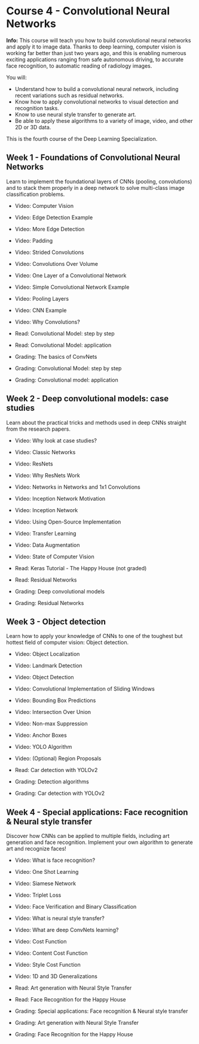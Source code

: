 # Course 4 - Convolutional Neural Networks

**Info:** This course will teach you how to build convolutional neural networks and apply it to image data. 
Thanks to deep learning, computer vision is working far better than just two years ago, and this is enabling numerous exciting applications ranging from safe autonomous driving, to accurate face recognition, to automatic reading of radiology images. 

You will:
- Understand how to build a convolutional neural network, including recent variations such as residual networks.
- Know how to apply convolutional networks to visual detection and recognition tasks.
- Know to use neural style transfer to generate art.
- Be able to apply these algorithms to a variety of image, video, and other 2D or 3D data.

This is the fourth course of the Deep Learning Specialization.

## Week 1 - Foundations of Convolutional Neural Networks

Learn to implement the foundational layers of CNNs (pooling, convolutions) and to stack them properly in a deep network to solve multi-class image classification problems.

- Video: Computer Vision
- Video: Edge Detection Example
- Video: More Edge Detection
- Video: Padding
- Video: Strided Convolutions
- Video: Convolutions Over Volume
- Video: One Layer of a Convolutional Network
- Video: Simple Convolutional Network Example
- Video: Pooling Layers
- Video: CNN Example
- Video: Why Convolutions?
- Read: Convolutional Model: step by step
- Read: Convolutional Model: application

- Grading: The basics of ConvNets
- Grading: Convolutional Model: step by step
- Grading: Convolutional model: application


## Week 2 - Deep convolutional models: case studies

Learn about the practical tricks and methods used in deep CNNs straight from the research papers.

- Video: Why look at case studies?
- Video: Classic Networks
- Video: ResNets
- Video: Why ResNets Work
- Video: Networks in Networks and 1x1 Convolutions
- Video: Inception Network Motivation
- Video: Inception Network
- Video: Using Open-Source Implementation
- Video: Transfer Learning
- Video: Data Augmentation
- Video: State of Computer Vision
- Read: Keras Tutorial - The Happy House (not graded)
- Read: Residual Networks

- Grading: Deep convolutional models
- Grading: Residual Networks

## Week 3 - Object detection

Learn how to apply your knowledge of CNNs to one of the toughest but hottest field of computer vision: Object detection.

- Video: Object Localization
- Video: Landmark Detection
- Video: Object Detection
- Video: Convolutional Implementation of Sliding Windows
- Video: Bounding Box Predictions
- Video: Intersection Over Union
- Video: Non-max Suppression
- Video: Anchor Boxes
- Video: YOLO Algorithm
- Video: (Optional) Region Proposals
- Read: Car detection with YOLOv2

- Grading: Detection algorithms
- Grading: Car detection with YOLOv2

## Week 4 - Special applications: Face recognition & Neural style transfer

Discover how CNNs can be applied to multiple fields, including art generation and face recognition. Implement your own algorithm to generate art and recognize faces!

- Video: What is face recognition?
- Video: One Shot Learning
- Video: Siamese Network
- Video: Triplet Loss
- Video: Face Verification and Binary Classification
- Video: What is neural style transfer?
- Video: What are deep ConvNets learning?
- Video: Cost Function
- Video: Content Cost Function
- Video: Style Cost Function
- Video: 1D and 3D Generalizations
- Read: Art generation with Neural Style Transfer
- Read: Face Recognition for the Happy House

- Grading: Special applications: Face recognition & Neural style transfer
- Grading: Art generation with Neural Style Transfer
- Grading: Face Recognition for the Happy House

